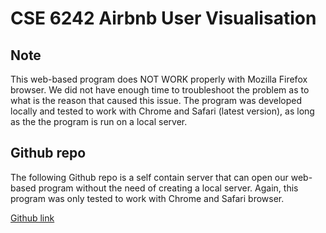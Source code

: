 CSE 6242 Airbnb User Visualisation
=================================

## Note
This web-based program does NOT WORK properly with Mozilla Firefox browser. We did not have enough time to troubleshoot the problem
as to what is the reason that caused this issue. The program was developed locally and tested to work with Chrome and Safari (latest version),
as long as the the program is run on a local server.

## Github repo
The following Github repo is a self contain server that can open our web-based program without the need of creating a local server.
Again, this program was only tested to work with Chrome and Safari browser.

[Github link](https://asaj3.github.io/)
